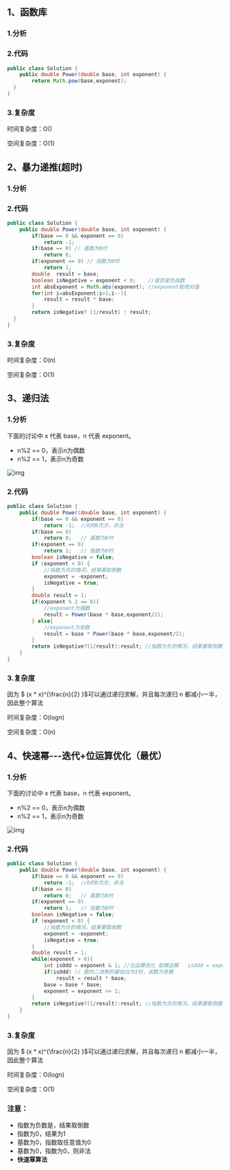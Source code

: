 ## 1、函数库

### 1.分析

### 2.代码

```java
public class Solution {
    public double Power(double base, int exponent) {
		return Math.pow(base,exponent);
  }
}
```

### 3.复杂度

时间复杂度：O()

空间复杂度：O(1)

## 2、暴力递推(超时)

### 1.分析

### 2.代码

```java
public class Solution {
    public double Power(double base, int exponent) {
        if(base == 0 && exponent == 0)
            return -1;
        if(base == 0) // 基数为0时
            return 0;
        if(exponent == 0) // 指数为0时
            return 1;
        double  result = base;
        boolean isNegative = exponent < 0;    //是否是负指数
        int absExponent = Math.abs(exponent); //exponent取绝对值
        for(int i=absExponent;i>1;i--){
            result = result * base;
        }
        return isNegative? (1/result) : result;
  }
}
```

### 3.复杂度

时间复杂度：O(n)

空间复杂度：O(1)

## 3、递归法

### 1.分析

下面的讨论中 x 代表 base，n 代表 exponent。

* n%2 == 0，表示n为偶数
* n%2 == 1，表示n为奇数

![img](https://camo.githubusercontent.com/3f2ff3f276b598aef7ebd1b2d95b502520147dca/68747470733a2f2f63732d6e6f7465732d313235363130393739362e636f732e61702d6775616e677a686f752e6d7971636c6f75642e636f6d2f34386231643435392d383833322d346539322d393338612d3732386161653733303733392e6a7067)

### 2.代码

```java
public class Solution {
    public double Power(double base, int exponent) {
        if(base == 0 && exponent == 0)
            return -1;  //0的0次方，非法
        if(base == 0)
            return 0;	// 基数为0时
        if(exponent == 0)
            return 1;	// 指数为0时
        boolean isNegative = false;
        if (exponent < 0) {
            //指数为负的情况，结果要取倒数
            exponent = -exponent;
            isNegative = true;
        }
        double result = 1;
        if(exponent % 2 == 0){
            //exponent为偶数
            result = Power(base * base,exponent/2);
        } else{
            //exponent为奇数
            result = base * Power(base * base,exponent/2);
        }
        return isNegative?(1/result):result; //指数为负的情况，结果要取倒数
    }
}
```

### 3.复杂度

因为 $ (x * x)^{\frac{n}{2} }$可以通过递归求解，并且每次递归 n 都减小一半，因此整个算法

时间复杂度：O(logn)

空间复杂度：O(n)

## 4、快速幂---迭代+位运算优化（最优）

### 1.分析

下面的讨论中 x 代表 base，n 代表 exponent。

- n%2 == 0，表示n为偶数
- n%2 == 1，表示n为奇数

![img](https://camo.githubusercontent.com/3f2ff3f276b598aef7ebd1b2d95b502520147dca/68747470733a2f2f63732d6e6f7465732d313235363130393739362e636f732e61702d6775616e677a686f752e6d7971636c6f75642e636f6d2f34386231643435392d383833322d346539322d393338612d3732386161653733303733392e6a7067)

### 2.代码

```java
public class Solution {
    public double Power(double base, int exponent) {
        if(base == 0 && exponent == 0)
            return -1;  //0的0次方，非法
        if(base == 0)
            return 0;	// 基数为0时
        if(exponent == 0)
            return 1;	// 指数为0时
        boolean isNegative = false;
        if (exponent < 0) {
            //指数为负的情况，结果要取倒数
            exponent = -exponent;
            isNegative = true;
        }
        double result = 1;
        while(exponent > 0){
            int isOdd = exponent & 1; //位运算优化 取模运算   isOdd = exponent % 2
            if(isOdd) // 数的二进制的最低位为1时，该数为奇数
                result = result * base;
            base = base * base;
            exponent = exponent >> 1;
        }
        return isNegative?(1/result):result; //指数为负的情况，结果要取倒数
    }
}
```

### 3.复杂度

因为 $ (x * x)^{\frac{n}{2} }$可以通过递归求解，并且每次递归 n 都减小一半，因此整个算法

时间复杂度：O(logn)

空间复杂度：O(1)

### 注意：

* 指数为负数是，结果取倒数
* 指数为0，结果为1
* 基数为0，指数取任意值为0
* 基数为0，指数为0，则非法
* **快速幂算法**
